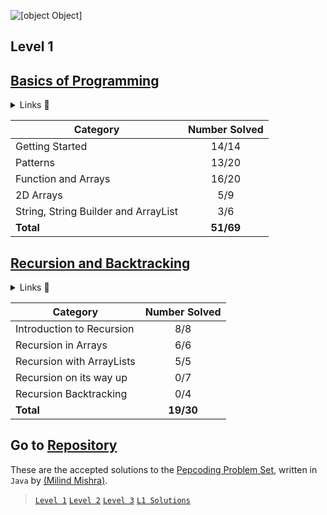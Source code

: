 ![[object Object]](https://socialify.git.ci/thatbeautifuldream/pepcoding-dsa/image?description=1&language=1&name=1&owner=1&theme=Dark)

## Level 1

## [Basics of Programming](https://thatbeautifuldream.github.io/pepcoding-dsa/archive/level-1/basics-of-programming.html)

<details>
    <summary>Links 🔗</summary>
    https://thatbeautifuldream.github.io/pepcoding-dsa/archive/level-1/basics-of-programming.html#getting-started
    <br>
    https://thatbeautifuldream.github.io/pepcoding-dsa/archive/level-1/basics-of-programming.html#patterns
    <br>

</details>

| Category                             | Number Solved |
| ------------------------------------ | :-----------: |
| Getting Started                      |     14/14     |
| Patterns                             |     13/20     |
| Function and Arrays                  |     16/20     |
| 2D Arrays                            |      5/9      |
| String, String Builder and ArrayList |      3/6      |
| **Total**                            |   **51/69**   |

## [Recursion and Backtracking](https://thatbeautifuldream.github.io/pepcoding-dsa/archive/level-1/recursion-and-backtracking.html)

<details>
    <summary>Links 🔗</summary>
    https://thatbeautifuldream.github.io/pepcoding-dsa/archive/level-1/recursion-and-backtracking.html#introduction-to-recursion
    <br>
    https://thatbeautifuldream.github.io/pepcoding-dsa/archive/level-1/recursion-and-backtracking.html#recursion-in-arrays
    <br>
    https://thatbeautifuldream.github.io/pepcoding-dsa/archive/level-1/recursion-and-backtracking.html#recursion-with-arraylists
    <br>

</details>

| Category                  | Number Solved |
| ------------------------- | :-----------: |
| Introduction to Recursion |      8/8      |
| Recursion in Arrays       |      6/6      |
| Recursion with ArrayLists |      5/5      |
| Recursion on its way up   |      0/7      |
| Recursion Backtracking    |      0/4      |
| **Total**                 |   **19/30**   |

## Go to [Repository](https://github.com/thatbeautifuldream/pepcoding-dsa)

These are the accepted solutions to the [Pepcoding Problem Set](https://www.pepcoding.com/resources/online-java-foundation/), written in `Java` by [(Milind Mishra)](https://milind.bio.link).

> [`Level 1`](https://www.pepcoding.com/resources/online-java-foundation) [`Level 2`](https://www.pepcoding.com/resources/data-structures-and-algorithms-in-java-levelup) [`Level 3`](https://www.pepcoding.com/resources/data-structures-and-algorithms-in-java-interview-prep) [`L1 Solutions`](https://github.com/thatbeautifuldream/dsa-level1)
